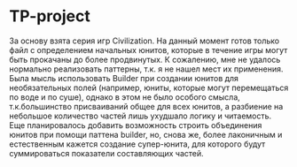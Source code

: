 # TP-project
За основу взята серия игр Civilization. На данный момент готов только файл с определением начальных юнитов,
которые в течение игры могут быть прокачаны до более продвинутых. К сожалению, мне не удалось нормально реализовать паттерны,
т.к. я не нашел мест их применения. Была мысль использовать Builder при создании юнитов для необязательных полей (например, юниты, которые 
могут перемещаться по воде и по суше), однако в этом не было особого смысла, т.к.большинство присваиваний общее для всех юнитов,
а разбиение на небольшое количество частей лишь ухудшало логику и читаемость. Еще планировалось добавить возможность строить
объединения юнитов при помощи паттена builder, но, снова же, более лаконичным и естественным кажется создание супер-юнита,
для которого будут суммироваться показатели составляющих частей.
